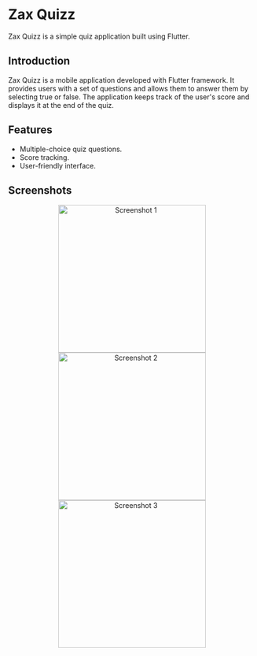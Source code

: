 # Zax Quizz

Zax Quizz is a simple quiz application built using Flutter.

## Introduction

Zax Quizz is a mobile application developed with Flutter framework. It provides users with a set of questions and allows them to answer them by selecting true or false. The application keeps track of the user's score and displays it at the end of the quiz.

## Features

- Multiple-choice quiz questions.
- Score tracking.
- User-friendly interface.

## Screenshots

<div align="center">
  <img src="https://github.com/ZakariaNasri/Quizzler-App/assets/129872644/cb335977-8a41-45a6-af5a-14fa86408c6e" alt="Screenshot 1" width="300" />
  <img src="https://github.com/ZakariaNasri/Quizzler-App/assets/129872644/cba70ad8-dfb7-4a4e-821e-77295a5bde37" alt="Screenshot 2" width="300" />
  <img src="https://github.com/ZakariaNasri/Quizzler-App/assets/129872644/a0a9d220-be91-4338-8532-a49f142aab27" alt="Screenshot 3" width="300" />
</div>


